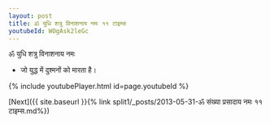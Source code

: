 ```yaml
---
layout: post
title: ॐ युधि शत्रु विनाशनाय नमः ११ टाइम्स
youtubeId: WOgAsk2leGc
---
```

 
 
 ॐ युधि शत्रु विनाशनाय नमः  
 
 -  जो युद्ध में दुश्मनों को मारता है। 
 
  
 
  
 
 
 
 
 
 


{% include youtubePlayer.html id=page.youtubeId %}
 
[Next]({{ site.baseurl }}{% link  split1/_posts/2013-05-31-ॐ संख्या प्रसादाय नमः ११ टाइम्स.md%})
 
